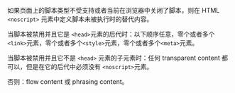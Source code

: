 如果页面上的脚本类型不受支持或者当前在浏览器中关闭了脚本，则在 HTML `<noscript>` 元素中定义脚本未被执行时的替代内容。

当脚本被禁用并且它是 `<head>`元素的后代时：以下顺序任意，零个或者多个`<link>`元素，零个或者多个`<style>`元素，零个或者多个`<meta>`元素。

当脚本被禁用并且它不是 `<head>` 元素的子元素时：任何 transparent content 都可以，但是在它的后代中必须没有 `<noscript>`元素。

否则：flow content 或 phrasing content。